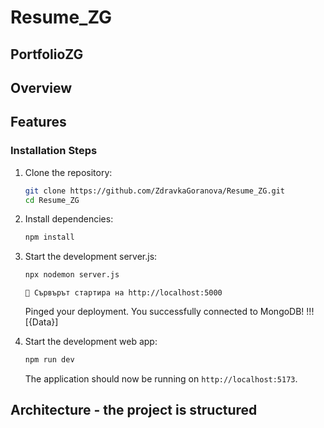 # Resume_ZG

## PortfolioZG

## Overview

## Features

### Installation Steps

1. Clone the repository:

   ```bash
   git clone https://github.com/ZdravkaGoranova/Resume_ZG.git
   cd Resume_ZG
   ```

2. Install dependencies:

   ```bash
   npm install
   ```

3. Start the development server.js:

   ```bash
   npx nodemon server.js
   ```

   `🚀 Сървърът стартира на http://localhost:5000`

   
   Pinged your deployment. You successfully connected to MongoDB!
   !!! [{Data}]

4. Start the development web app:

   ```bash
   npm run dev
   ```

   The application should now be running on `http://localhost:5173`.

## Architecture - the project is structured
